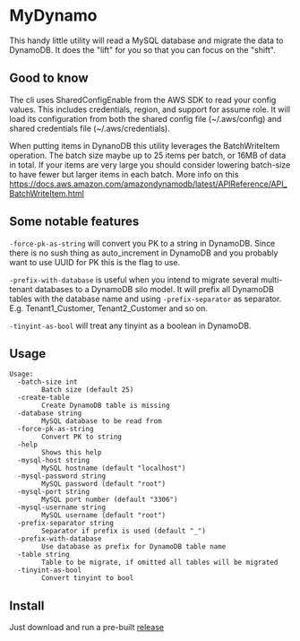 # MyDynamo

This handy little utility will read a MySQL database and migrate the data to DynamoDB. It does the "lift" for you so that you can focus on the "shift".

## Good to know

The cli uses SharedConfigEnable from the AWS SDK to read your config values. This includes credentials, region, and support for assume role. It will load its configuration from both the shared config file (\~/.aws/config) and shared credentials file (\~/.aws/credentials).

When putting items in DynanoDB this utility leverages the BatchWriteItem operation. The batch size maybe up to 25 items per batch, or 16MB of data in total. If your items are very large you should consider lowering batch-size to have fewer but larger items in each batch. More info on this https://docs.aws.amazon.com/amazondynamodb/latest/APIReference/API_BatchWriteItem.html

## Some notable features

`-force-pk-as-string` will convert you PK to a string in DynamoDB. Since there is no sush thing as auto_increment in DynamoDB and you probably want to use UUID for PK this is the flag to use.

`-prefix-with-database` is useful when you intend to migrate several multi-tenant databases to a DynamoDB silo model. It will prefix all DynamoDB tables with the database name and using `-prefix-separator` as separator. E.g. Tenant1_Customer, Tenant2_Customer and so on.

`-tinyint-as-bool` will treat any tinyint as a boolean in DynamoDB.

## Usage

```
Usage:
  -batch-size int
    	Batch size (default 25)
  -create-table
    	Create DynamoDB table is missing
  -database string
    	MySQL database to be read from
  -force-pk-as-string
    	Convert PK to string
  -help
    	Shows this help
  -mysql-host string
    	MySQL hostname (default "localhost")
  -mysql-password string
    	MySQL password (default "root")
  -mysql-port string
    	MySQL port number (default "3306")
  -mysql-username string
    	MySQL username (default "root")
  -prefix-separator string
    	Separator if prefix is used (default "_")
  -prefix-with-database
    	Use database as prefix for DynamoDB table name
  -table string
    	Table to be migrate, if omitted all tables will be migrated
  -tinyint-as-bool
    	Convert tinyint to bool
```

## Install

Just download and run a pre-built [release](https://github.com/alexanderwink/mydynamo/releases)
